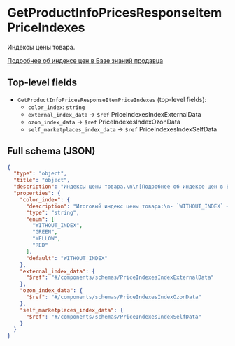 # GetProductInfoPricesResponseItemPriceIndexes

Индексы цены товара.

[Подробнее об индексе цен в Базе знаний продавца](https://seller-edu.ozon.ru/seller-rating/metrics/price-index)


## Top-level fields
- `GetProductInfoPricesResponseItemPriceIndexes` (top-level fields):
  - `color_index`: `string`
  - `external_index_data` → `$ref` PriceIndexesIndexExternalData
  - `ozon_index_data` → `$ref` PriceIndexesIndexOzonData
  - `self_marketplaces_index_data` → `$ref` PriceIndexesIndexSelfData

## Full schema (JSON)
```json
{
  "type": "object",
  "title": "object",
  "description": "Индексы цены товара.\n\n[Подробнее об индексе цен в Базе знаний продавца](https://seller-edu.ozon.ru/seller-rating/metrics/price-index)\n",
  "properties": {
    "color_index": {
      "description": "Итоговый индекс цены товара:\n- `WITHOUT_INDEX` — нет индекса, \n- `GREEN` — выгодный,\n- `YELLOW` — умеренный, \n- `RED` — невыгодный.\n",
      "type": "string",
      "enum": [
        "WITHOUT_INDEX",
        "GREEN",
        "YELLOW",
        "RED"
      ],
      "default": "WITHOUT_INDEX"
    },
    "external_index_data": {
      "$ref": "#/components/schemas/PriceIndexesIndexExternalData"
    },
    "ozon_index_data": {
      "$ref": "#/components/schemas/PriceIndexesIndexOzonData"
    },
    "self_marketplaces_index_data": {
      "$ref": "#/components/schemas/PriceIndexesIndexSelfData"
    }
  }
}
```
